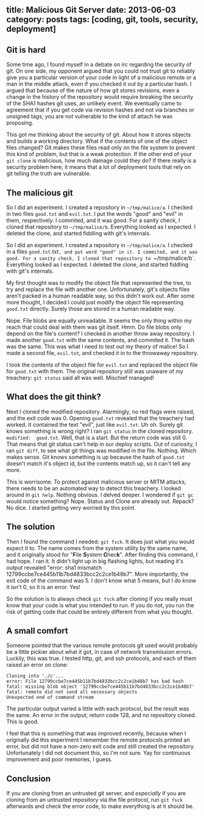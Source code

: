 title: Malicious Git Server
date: 2013-06-03
category: posts
tags: [coding, git, tools, security, deployment]
---

Git is hard
-----------
Some time ago, I found myself in a debate on irc regarding the security of git.
On one side, my opponent argued that you could not trust git to reliably give you a particular version of your code in light of a malicious remote or a man in the middle attack, even if you checked it out by a particular hash. I argued that because of the nature of how git stores revisions, even a change in the history of the repository would require breaking the security of the SHA1 hashes git uses, an unlikely event. We eventually came to agreement that if you get code via revision hashes and not via branches or unsigned tags, you are not vulnerable to the kind of attach he was proposing.

This got me thinking about the security of git. About how it stores objects and builds a working directory. What if the contents of one of the object files changed? Git makes these files read only on the file system to prevent this kind of problem, but that is a weak protection. If the other end of your `git clone` is malicious, how much damage could they do? If there really is a security problem here, it means that a lot of deployment tools that rely on git telling the truth are vulnerable.

The malicious git
-----------------
So I did an experiment. I created a repository in `~/tmp/malice/a`. I checked in two files `good.txt` and `evil.txt`. I put the words "good" and "evil" in them, respectively. I commited, and it was good. For a sanity check, I cloned that repository to `~/tmp/malice/b`. Everything looked as I expected. I deleted the clone, and started fiddling with git's internals.

So I did an experiment. I created a repository in `~/tmp/malice/a`. I checked in a files `good.txt`.txt`, and put word "good" in it. I commited, and it was good. For a sanity check, I cloned that repository to `~/tmp/malice/b`. Everything looked as I expected. I deleted the clone, and started fiddling with git's internals.

My first thought was to modify the object file that represented the tree, to try and replace the file with another one. Unfortunately, git's objects files aren't packed in a human readable way, so this didn't work out. After some more thought, I decided I could just modify the object file representing `good.txt` directly. Surely those are stored in a human readable way.

Nope. File blobs are equally unreadable. It seems the only thing within my reach that could deal with them was git itself. Hmm. Do file blobs only depend on the file's content? I checked in another throw away repository. I made another `good.txt` with the same contents, and commited it. The hash was the same. This was what I need to test out my theory of malice! So I made a second file, `evil.txt`, and checked it in to the throwaway repository.

I took the contents of the object file for `evil.txt` and replaced the object file for `good.txt` with them. The original repository still was unaware of my treachery: `git status` said all was well. Mischief managed!

What does the git think?
------------------------
Next I cloned the modified repository. Alarmingly, no red flags were raised, and the exit code was 0. Opening `good.txt` revealed that the treachery had worked. It contained the text "evil", just like `evil.txt`. Uh oh. Surely git knows something is wrong right? I ran `git status` in the cloned repository. `modified:  good.txt`. Well, that is a start. But the return code was still 0. That means that git status can't help in our deploy scripts. Out of curiosity, I ran `git diff`, to see what git things was modified in the file. Nothing. Which makes sense. Git knows something is up because the hash of `good.txt` doesn't match it's object id, but the contents match up, so it can't tell any more.

This is worrisome. To protect against malicious server or MITM attacks, there needs to be an automated way to detect this treachery. I looked around in `git help`. Nothing obvious. I delved deeper. I wondered if `git gc` would notice something? Nope. Status and Clone are already out. Repack? No dice. I started getting very worried by this point.

The solution
------------
Then I found the command I needed: `git fsck`. It does just what you would expect it to. The name comes from the system utility by the same name, and it originally stood for "**F**ile **S**ystem **C**hec**k**". After finding this command, I had hope. I ran it. It didn't light up in big flashing lights, but reading it's output revealed "error: sha1 mismatch 12799ccbe7ce445b11b7bd4833bcc2c2ce1b48b7". More importantly, the exit code of the command was 5. I don't know what 5 means, but I do know it isn't 0, so it is an error. Yes!

So the solution is to always check `git fsck` after cloning if you really must know that your code is what you intended to run. If you do not, you run the risk of getting code that could be entirely different from what you thought.

A small comfort
---------------
Someone pointed that the various remote protocols git used would probably be a little pickier about what it got, in case of network transmission errors. Luckily, this was true. I tested http, git, and ssh protocols, and each of them raised an error on clone:

```git-clone
Cloning into './c'...
error: File 12799ccbe7ce445b11b7bd4833bcc2c2ce1b48b7 has bad hash
fatal: missing blob object '12799ccbe7ce445b11b7bd4833bcc2c2ce1b48b7'
fatal: remote did not send all necessary objects
Unexpected end of command stream
```

The particular output varied a little with each protocol, but the result was the same. An error in the output, return code 128, and no repository cloned. This is good.

I feel that this is something that was improved recently, because when I originally did this experiment I remember the remote protocols printed an error, but did not have a non-zero exit code and still created the repository. Unfortunately I did not document this, so I'm not sure. Yay for continuous improvement and poor memories, I guess.

Conclusion
----------
If you are cloning from an untrusted git server, and *especially* if you are cloning from an untrusted repository via the file protocol, run `git fsck` afterwards and check the error code, to make everything is at it should be.